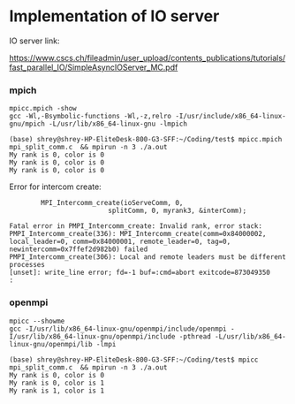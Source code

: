 # Implementation of IO server 

IO server link: 

https://www.cscs.ch/fileadmin/user_upload/contents_publications/tutorials/fast_parallel_IO/SimpleAsyncIOServer_MC.pdf

### mpich 

```
mpicc.mpich -show
gcc -Wl,-Bsymbolic-functions -Wl,-z,relro -I/usr/include/x86_64-linux-gnu/mpich -L/usr/lib/x86_64-linux-gnu -lmpich
```

```
(base) shrey@shrey-HP-EliteDesk-800-G3-SFF:~/Coding/test$ mpicc.mpich  mpi_split_comm.c  && mpirun -n 3 ./a.out 
My rank is 0, color is 0 
My rank is 0, color is 0 
My rank is 0, color is 0
``` 

Error for intercom create: 

```
        MPI_Intercomm_create(ioServeComm, 0,
                         splitComm, 0, myrank3, &interComm);  
```

```
Fatal error in PMPI_Intercomm_create: Invalid rank, error stack:
PMPI_Intercomm_create(336): MPI_Intercomm_create(comm=0x84000002, local_leader=0, comm=0x84000001, remote_leader=0, tag=0, newintercomm=0x7ffef2d982b0) failed
PMPI_Intercomm_create(306): Local and remote leaders must be different processes
[unset]: write_line error; fd=-1 buf=:cmd=abort exitcode=873049350
:
```



### openmpi 
```
mpicc --showme 
gcc -I/usr/lib/x86_64-linux-gnu/openmpi/include/openmpi -I/usr/lib/x86_64-linux-gnu/openmpi/include -pthread -L/usr/lib/x86_64-linux-gnu/openmpi/lib -lmpi
```

```
(base) shrey@shrey-HP-EliteDesk-800-G3-SFF:~/Coding/test$ mpicc mpi_split_comm.c  && mpirun -n 3 ./a.out 
My rank is 0, color is 0 
My rank is 0, color is 1 
My rank is 1, color is 1 

```
